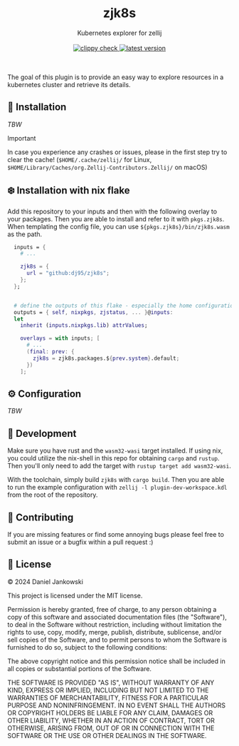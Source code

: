 <h1 align="center">zjk8s</h1>

<p align="center">
  Kubernetes explorer for zellij
  <br><br>
  <a href="https://github.com/dj95/zjk8s/actions/workflows/lint.yml">
    <img alt="clippy check" src="https://github.com/dj95/zjk8s/actions/workflows/lint.yml/badge.svg" />
  </a>
  <a href="https://github.com/dj95/zjk8s/releases">
    <img alt="latest version" src="https://img.shields.io/github/v/tag/dj95/zjk8s.svg?sort=semver" />
  </a>

  <br><br>
  The goal of this plugin is to provide an easy way to explore resources in a kubernetes cluster and retrieve its details.
</p>

## 🚀 Installation

*TBW*

> [!IMPORTANT]
> In case you experience any crashes or issues, please in the first step try to clear the cache! (`$HOME/.cache/zellij/` for Linux, `$HOME/Library/Caches/org.Zellij-Contributors.Zellij/` on macOS)

## ❄️ Installation with nix flake

Add this repository to your inputs and then with the following overlay to your packages.
Then you are able to install and refer to it with `pkgs.zjk8s`. When templating the
config file, you can use `${pkgs.zjk8s}/bin/zjk8s.wasm` as the path.

```nix
  inputs = {
    # ...

    zjk8s = {
      url = "github:dj95/zjk8s";
    };
  };


  # define the outputs of this flake - especially the home configurations
  outputs = { self, nixpkgs, zjstatus, ... }@inputs:
  let
    inherit (inputs.nixpkgs.lib) attrValues;

    overlays = with inputs; [
      # ...
      (final: prev: {
        zjk8s = zjk8s.packages.${prev.system}.default;
      })
    ];
```

## ⚙️ Configuration

*TBW*

## 🚧 Development

Make sure you have rust and the `wasm32-wasi` target installed. If using nix, you could utilize the nix-shell
in this repo for obtaining `cargo` and `rustup`. Then you'll only need to add the target with
`rustup target add wasm32-wasi`.

With the toolchain, simply build `zjk8s` with `cargo build`. Then you are able to run the example configuration
with `zellij -l plugin-dev-workspace.kdl` from the root of the repository.

## 🤝 Contributing

If you are missing features or find some annoying bugs please feel free to submit an issue or a bugfix within a pull request :)

## 📝 License

© 2024 Daniel Jankowski

This project is licensed under the MIT license.

Permission is hereby granted, free of charge, to any person obtaining a copy
of this software and associated documentation files (the "Software"), to deal
in the Software without restriction, including without limitation the rights
to use, copy, modify, merge, publish, distribute, sublicense, and/or sell
copies of the Software, and to permit persons to whom the Software is
furnished to do so, subject to the following conditions:

The above copyright notice and this permission notice shall be included in all
copies or substantial portions of the Software.

THE SOFTWARE IS PROVIDED "AS IS", WITHOUT WARRANTY OF ANY KIND, EXPRESS OR
IMPLIED, INCLUDING BUT NOT LIMITED TO THE WARRANTIES OF MERCHANTABILITY,
FITNESS FOR A PARTICULAR PURPOSE AND NONINFRINGEMENT. IN NO EVENT SHALL THE
AUTHORS OR COPYRIGHT HOLDERS BE LIABLE FOR ANY CLAIM, DAMAGES OR OTHER
LIABILITY, WHETHER IN AN ACTION OF CONTRACT, TORT OR OTHERWISE, ARISING FROM,
OUT OF OR IN CONNECTION WITH THE SOFTWARE OR THE USE OR OTHER DEALINGS IN THE
SOFTWARE.

